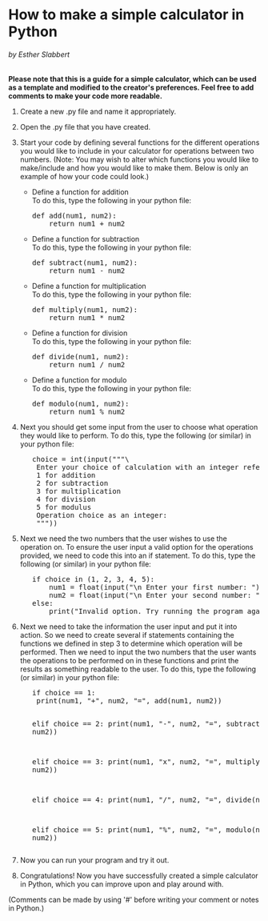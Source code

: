# How to make a simple calculator in Python
###### by Esther Slabbert

**Please note that this is a guide for a simple calculator, which can be used as a template and modified to the creator's preferences. Feel free to add comments to make your code more readable.**

1. Create a new .py file and name it appropriately.
2. Open the .py file that you have created.
3. Start your code by defining several functions for the different operations you would like to include in your calculator for operations between two numbers. (Note: You may wish to alter which functions you would like to make/include and how you would like to make them. Below is only an example of how your code could look.)
    <ul>
      <li>Define a function for addition</li>
      To do this, type the following in your python file:
      <pre>def add(num1, num2):
       return num1 + num2</pre>
      <li>Define a function for subtraction</li>
      To do this, type the following in your python file:
      <pre>def subtract(num1, num2):
       return num1 - num2</pre>
      <li>Define a function for multiplication</li>
      To do this, type the following in your python file:
      <pre>def multiply(num1, num2):
       return num1 * num2</pre>
      <li>Define a function for division</li>
      To do this, type the following in your python file:
      <pre>def divide(num1, num2):
       return num1 / num2</pre>
      <li>Define a function for modulo</li>
      To do this, type the following in your python file:
      <pre>def modulo(num1, num2):
       return num1 % num2</pre>
    </ul>
4. Next you should get some input from the user to choose what operation they would like to perform. To do this, type the following (or similar) in your python file:
    <ul>
        <pre>choice = int(input("""\
    Enter your choice of calculation with an integer referencing the list below:
    1 for addition
    2 for subtraction
    3 for multiplication
    4 for division
    5 for modulus
    Operation choice as an integer:
    """))</pre>
    </ul>
5. Next we need the two numbers that the user wishes to use the operation on. To ensure the user input a valid option for the operations provided, we need to code this into an if statement. To do this, type the following (or similar) in your python file:
    <ul>
        <pre>if choice in (1, 2, 3, 4, 5):
       num1 = float(input("\n Enter your first number: "))
       num2 = float(input("\n Enter your second number: "))
   else:
       print("Invalid option. Try running the program again.")</pre>
    </ul>
6. Next we need to take the information the user input and put it into action. So we need to create several if statements containing the functions we defined in step 3 to determine which operation will be performed. Then we need to input the two numbers that the user wants the operations to be performed on in these functions and print the results as something readable to the user. To do this, type the following (or similar) in your python file:
    <ul>
        <pre>if choice == 1:
    print(num1, "+", num2, "=", add(num1, num2))

    elif choice == 2:
    print(num1, "-", num2, "=", subtract(num1, num2))

    elif choice == 3:
    print(num1, "x", num2, "=", multiply(num1, num2))

    elif choice == 4:
    print(num1, "/", num2, "=", divide(num1, num2))

    elif choice == 5:
    print(num1, "%", num2, "=", modulo(num1, num2))</pre>
    </ul>
7. Now you can run your program and try it out.
8. Congratulations! Now you have successfully created a simple calculator in Python, which you can improve upon and play around with.

(Comments can be made by using '#' before writing your comment or notes in Python.)
